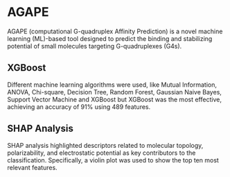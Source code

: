# AGAPE

AGAPE (computational G-quadruplex Affinity Prediction) is a novel machine learning (ML)-based tool designed to predict the binding and stabilizing potential of small molecules targeting G-quadruplexes (G4s). 

## XGBoost
Different machine learning algorithms were used, like Mutual Information, ANOVA, Chi-square, Decision Tree, Random Forest, Gaussian Naive Bayes, Support Vector Machine and XGBoost but XGBoost was the most effective, achieving an accuracy of 91% using 489 features.

## SHAP Analysis
SHAP analysis highlighted descriptors related to molecular topology, polarizability, and electrostatic potential as key contributors to the classification. 
Specifically, a violin plot was used to show the top ten most relevant features.
